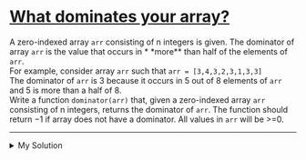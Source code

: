 # [What dominates your array?](https://www.codewars.com/kata/559e10e2e162b69f750000b4)

A zero-indexed array `arr` consisting of n integers is given. The dominator of array `arr` is the value that occurs
in \*
\*more\*\* than half of the elements of `arr`.  
For example, consider array `arr` such that `arr = [3,4,3,2,3,1,3,3]`  
The dominator of `arr` is 3 because it occurs in 5 out of 8 elements of `arr` and 5 is more than a half of 8.  
Write a function `dominator(arr)` that, given a zero-indexed array `arr` consisting of n integers, returns the dominator
of `arr`. The function should return −1 if array does not have a dominator. All values in `arr` will be >=0.

---

<details><summary>My Solution</summary>

```js
function dominator(arr) {
  const dict = {};
  arr.forEach((v) => {
    if (dict[v]) dict[v]++;
    else dict[v] = 1;
  });
  const keys = Object.keys(dict);
  for (let k of keys) {
    if (dict[k] > arr.length / 2) return Number(k);
  }

  return -1;
}
```

</details>
